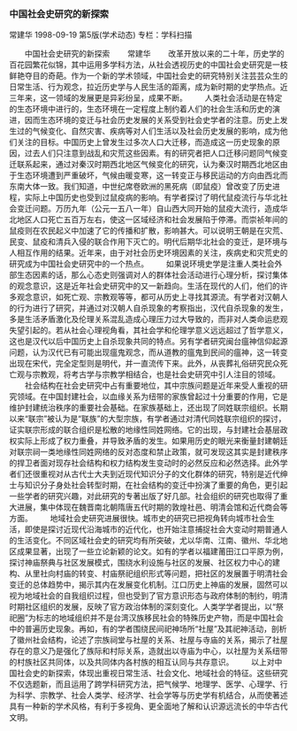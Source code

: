 ### 中国社会史研究的新探索
常建华
1998-09-19
第5版(学术动态)
专栏：学科扫描

　　中国社会史研究的新探索
　　常建华
　　改革开放以来的二十年，历史学的百花园繁花似锦，其中运用多学科方法，从社会透视历史的中国社会史研究是一枝鲜艳夺目的奇葩。作为一个新的学术领域，中国社会史的研究特别关注芸芸众生的日常生活、行为观念，拉近历史学与人民生活的距离，成为新时期的史学热点。近三年来，这一领域的发展更是异彩纷呈，成果不断。
　　人类社会活动是在特定的生态环境中进行的，生态环境在一定程度上制约着人们的社会生活和历史的演进，因而生态环境的变迁与社会历史发展的关系受到社会史学者的注意。历史上发生过的气候变化、自然灾害、疾病等对人们生活以及社会历史发展的影响，成为他们关注的目标。中国历史上曾发生过多次人口大迁移，而造成这一历史现象的原因，过去人们只注意到战乱和灾荒这些因素。有的研究者把人口迁移问题同气候变迁联系起来，通过对秦汉时期西北地区气候变化的研究，认为秦汉时期西北地区由于生态环境遭到严重破坏，气候由暖变寒，这一转变正与移民运动的方向由西北而东南大体一致。我们知道，中世纪席卷欧洲的黑死病（即鼠疫）曾改变了历史进程，实际上中国历史也受到过鼠疫病的影响。有学者探讨了明代鼠疫流行与华北社会变迁问题。万历九年（公元一五八一年）自山西大同开始的鼠疫大流行，造成华北地区人口死亡五百万左右，使这一区域经济和社会发展陷于停滞。而崇祯年间的鼠疫则在农民起义中加速了它的传播和扩散，影响甚大。可以说明王朝是在灾荒、民变、鼠疫和清兵入侵的联合作用下灭亡的。明代后期华北社会的变迁，是环境与人相互作用的结果。近年来，由于对社会历史环境因素的关注，疾病史和灾荒史的研究成为中国社会史研究中的一个热点。
　　如果说环境史学是注重人类社会外部生态因素的话，那么心态史则强调对人的群体社会活动进行心理分析，探讨集体的观念意识，这是近年社会史研究中的又一新趋向。生活在现代的人们，他们的许多观念意识，如死亡观、宗教观等等，都可从历史上寻找其源流。有学者对汉朝人的行为进行了研究，并通过对汉朝人自杀现象的考察指出，汉代自杀现象的发生，多是生活矛盾激化及伦理关系混乱造成心理压力过大导致的，而非对人类命运悲观失望引起的。若从社会心理视角看，其社会学和伦理学意义远远超过了哲学意义，这也是汉代以后中国历史上自杀现象共同的特点。另有学者研究闽台瘟神信仰起源问题，认为汉代已有可能出现瘟鬼观念，而从道教的瘟鬼到民间的瘟神，这一转变出现在宋代，完全定型则是明代，并一直流传下来。此外，从丧葬礼俗研究民众死亡观与宗教观，将考古学与宗教学相结合，也是社会史研究中引人注目的领域。
　　社会结构在社会史研究中占有重要地位，其中宗族问题是近年来受人重视的研究领域。在中国封建社会，以血缘关系为纽带的家族曾起过十分重要的作用，它是维护封建统治秩序的重要社会基础。在家族基础上，还出现了同姓联宗组织。长期以来“联宗”被认为是“联族”的大型宗族，有学者通过对清代同姓联宗组织的探讨，证实联宗形成的联合组织是松散的地缘性同姓网络。它的出现，与封建社会基层政权实际上形成了权力重叠，并导致矛盾的发生。如果用历史的眼光来衡量封建朝廷对联宗祠一类地缘性同姓网络的反对态度和禁止政策，就可发现这其实是封建秩序的捍卫者面对现存社会结构和权力结构发生变动时的必然反应和必然选择。此外学者们还很重视对从古代士大夫到近现代知识分子的文化群体的研究，特别是近代绅士与知识分子身处社会转型时期，在社会结构的变迁中扮演了重要的角色，更引起一些学者的研究兴趣，对此研究的专著出版了好几部。社会组织的研究也取得了重大进展，集中体现在魏晋南北朝隋唐五代时期的敦煌社邑、明清会馆和近代商会等方面。
　　地域社会史研究进展很快。城市史的研究已把视角转向城市社会生活，即使是探讨近现代沿海城市的近代化，也开始注意捕捉社会大变动时期普通人的生活变化。不同区域社会史的研究均有所突破，尤以华南、江南、徽州、华北地区成果显著，出现了一些立论新颖的论文。如有的学者以福建莆田江口平原为例，探讨神庙祭典与社区发展模式，围绕水利设施与社区的发展、社区权力中心的建构、从里社向村庙的转变、村庙祭祀组织形式等问题，把社区的发展置于明清社会变迁的总体趋势中，揭示其内在发展变化机制。江口历史上神庙的发展，固然可以视为地域社会的自我组织过程，但也受到了官方意识形态与政府体制的制约，明清时期社区组织的发展，反映了官方政治体制的深刻变化。人类学学者提出，以“祭祀圈”为标志的地域组织并不是台湾汉族移民社会的特殊历史产物，而是中国社会中的普遍历史现象。再如，有的学者围绕民间祀神场所“社屋”及其祀神活动，剖析了徽州社会结构，论述了宗族祠堂与社屋的关系、社屋与寺庙的关系，揭示了社屋存在的意义乃是强化了族际和村际关系，造就出以寺庙为中心，以社屋为关系纽带的村族社区共同体，以及共同体内各村族的相互认同与共存意识。
　　以上对中国社会史的新探索，体现出重视日常生活、社会文化、地域社会的特征。这些研究不仅选题新，而且运用了跨学科研究方法，把气候学、地理学、医学、心理学、行为科学、宗教学、社会人类学、经济学、社会学等与历史学有机结合，从而使著述具有一种新的学术风格，有利于多视角、更全面地了解和认识源远流长的中华古代文明。

